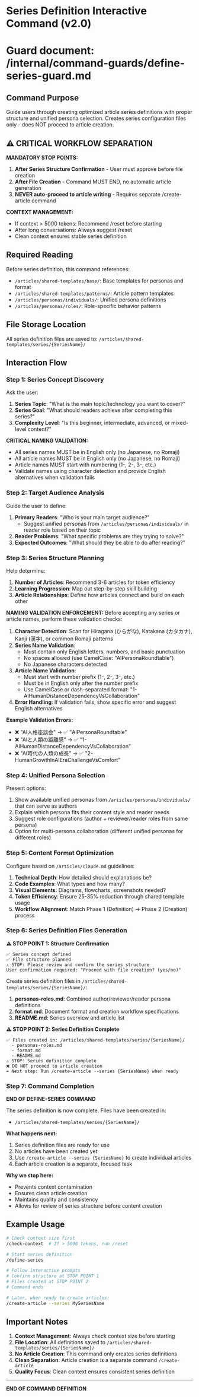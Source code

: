 # Series Definition Interactive Command (v2.0)
# Guard document: /internal/command-guards/define-series-guard.md

## Command Purpose
Guide users through creating optimized article series definitions with proper structure and unified persona selection. Creates series configuration files only - does NOT proceed to article creation.

## ⚠️ CRITICAL WORKFLOW SEPARATION
**MANDATORY STOP POINTS:**
1. **After Series Structure Confirmation** - User must approve before file creation
2. **After File Creation** - Command MUST END, no automatic article generation
3. **NEVER auto-proceed to article writing** - Requires separate /create-article command

**CONTEXT MANAGEMENT:**
- If context > 5000 tokens: Recommend /reset before starting
- After long conversations: Always suggest /reset
- Clean context ensures stable series definition

## Required Reading
Before series definition, this command references:
- `/articles/shared-templates/base/`: Base templates for personas and format
- `/articles/shared-templates/patterns/`: Article pattern templates
- `/articles/personas/individuals/`: Unified persona definitions
- `/articles/personas/roles/`: Role-specific behavior patterns

## File Storage Location
All series definition files are saved to:
`/articles/shared-templates/series/{SeriesName}/`

## Interaction Flow

### Step 1: Series Concept Discovery
Ask the user:
1. **Series Topic**: "What is the main topic/technology you want to cover?"
2. **Series Goal**: "What should readers achieve after completing this series?"
3. **Complexity Level**: "Is this beginner, intermediate, advanced, or mixed-level content?"

**CRITICAL NAMING VALIDATION:**
- All series names MUST be in English only (no Japanese, no Romaji)
- All article names MUST be in English only (no Japanese, no Romaji)
- Article names MUST start with numbering (1-, 2-, 3-, etc.)
- Validate names using character detection and provide English alternatives when validation fails

### Step 2: Target Audience Analysis
Guide the user to define:
1. **Primary Readers**: "Who is your main target audience?"
   - Suggest unified personas from `/articles/personas/individuals/` in reader role based on their topic
2. **Reader Problems**: "What specific problems are they trying to solve?"
3. **Expected Outcomes**: "What should they be able to do after reading?"

### Step 3: Series Structure Planning
Help determine:
1. **Number of Articles**: Recommend 3-6 articles for token efficiency
2. **Learning Progression**: Map out step-by-step skill building
3. **Article Relationships**: Define how articles connect and build on each other

**NAMING VALIDATION ENFORCEMENT:**
Before accepting any series or article names, perform these validation checks:

1. **Character Detection**: Scan for Hiragana (ひらがな), Katakana (カタカナ), Kanji (漢字), or common Romaji patterns
2. **Series Name Validation**: 
   - Must contain only English letters, numbers, and basic punctuation
   - No spaces allowed (use CamelCase: "AIPersonaRoundtable")
   - No Japanese characters detected
3. **Article Name Validation**:
   - Must start with number prefix (1-, 2-, 3-, etc.)
   - Must be in English only after the number prefix
   - Use CamelCase or dash-separated format: "1-AIHumanDistanceDependencyVsCollaboration"
4. **Error Handling**: If validation fails, show specific error and suggest English alternatives

**Example Validation Errors:**
- ❌ "AI人格座談会" → ✅ "AIPersonaRoundtable"
- ❌ "AIと人類の距離感" → ✅ "1-AIHumanDistanceDependencyVsCollaboration"
- ❌ "AI時代の人類の成長" → ✅ "2-HumanGrowthInAIEraChallengeVsComfort"

### Step 4: Unified Persona Selection
Present options:
1. Show available unified personas from `/articles/personas/individuals/` that can serve as authors
2. Explain which persona fits their content style and reader needs
3. Suggest role configurations (author + reviewer/reader roles from same persona)
4. Option for multi-persona collaboration (different unified personas for different roles)

### Step 5: Content Format Optimization
Configure based on `/articles/claude.md` guidelines:
1. **Technical Depth**: How detailed should explanations be?
2. **Code Examples**: What types and how many?
3. **Visual Elements**: Diagrams, flowcharts, screenshots needed?
4. **Token Efficiency**: Ensure 25-35% reduction through shared template usage
5. **Workflow Alignment**: Match Phase 1 (Definition) → Phase 2 (Creation) process

### Step 6: Series Definition Files Generation

**⚠️ STOP POINT 1: Structure Confirmation**
```
✅ Series concept defined
✅ File structure planned
⚠️ STOP: Please review and confirm the series structure
User confirmation required: "Proceed with file creation? (yes/no)"
```

Create series definition files in `/articles/shared-templates/series/{SeriesName}/`:
1. **personas-roles.md**: Combined author/reviewer/reader persona definitions
2. **format.md**: Document format and creation workflow specifications
3. **README.md**: Series overview and article list

**⚠️ STOP POINT 2: Series Definition Complete**
```
✅ Files created in: /articles/shared-templates/series/{SeriesName}/
  - personas-roles.md
  - format.md
  - README.md
⚠️ STOP: Series definition complete
❌ DO NOT proceed to article creation
➡️ Next step: Run /create-article --series {SeriesName} when ready
```

### Step 7: Command Completion

**END OF DEFINE-SERIES COMMAND**

The series definition is now complete. Files have been created in:
- `/articles/shared-templates/series/{SeriesName}/`

**What happens next:**
1. Series definition files are ready for use
2. No articles have been created yet
3. Use `/create-article --series {SeriesName}` to create individual articles
4. Each article creation is a separate, focused task

**Why we stop here:**
- Prevents context contamination
- Ensures clean article creation
- Maintains quality and consistency
- Allows for review of series structure before content creation

## Example Usage

```bash
# Check context size first
/check-context  # If > 5000 tokens, run /reset

# Start series definition
/define-series

# Follow interactive prompts
# Confirm structure at STOP POINT 1
# Files created at STOP POINT 2
# Command ends

# Later, when ready to create articles:
/create-article --series MySeriesName
```

## Important Notes

1. **Context Management**: Always check context size before starting
2. **File Location**: All definitions saved to `/articles/shared-templates/series/{SeriesName}/`
3. **No Article Creation**: This command only creates series definitions
4. **Clean Separation**: Article creation is a separate command `/create-article`
5. **Quality Focus**: Clean context ensures consistent series definition

---
**END OF COMMAND DEFINITION**
